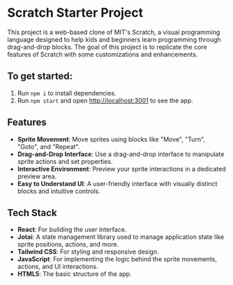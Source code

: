 # Scratch Starter Project

This project is a web-based clone of MIT's Scratch, a visual programming language designed to help kids and beginners learn programming through drag-and-drop blocks. The goal of this project is to replicate the core features of Scratch with some customizations and enhancements.

## To get started:

1. Run `npm i` to install dependencies.
2. Run `npm start` and open [http://localhost:3001](http://localhost:3001) to see the app.

## Features

- **Sprite Movement**: Move sprites using blocks like "Move", "Turn", "Goto", and "Repeat".
- **Drag-and-Drop Interface**: Use a drag-and-drop interface to manipulate sprite actions and set properties.
- **Interactive Environment**: Preview your sprite interactions in a dedicated preview area.
- **Easy to Understand UI**: A user-friendly interface with visually distinct blocks and intuitive controls.

## Tech Stack

- **React**: For building the user interface.
- **Jotai**: A state management library used to manage application state like sprite positions, actions, and more.
- **Tailwind CSS**: For styling and responsive design.
- **JavaScript**: For implementing the logic behind the sprite movements, actions, and UI interactions.
- **HTML5**: The basic structure of the app.


